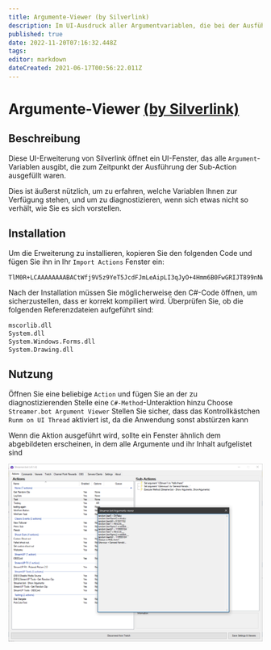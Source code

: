 ```yaml
---
title: Argumente-Viewer (by Silverlink)
description: Im UI-Ausdruck aller Argumentvariablen, die bei der Ausführung einer Aktion gefüllt wurden.
published: true
date: 2022-11-20T07:16:32.448Z
tags:
editor: markdown
dateCreated: 2021-06-17T00:56:22.011Z
---
```


# Argumente-Viewer [(by Silverlink)](https://www.twitch.tv/silverlink)

## Beschreibung

Diese UI-Erweiterung von Silverlink öffnet ein UI-Fenster, das alle `Argument`-Variablen ausgibt, die zum Zeitpunkt der Ausführung der Sub-Action ausgefüllt waren.

Dies ist äußerst nützlich, um zu erfahren, welche Variablen Ihnen zur Verfügung stehen, und um zu diagnostizieren, wenn sich etwas nicht so verhält, wie Sie es sich vorstellen.

## Installation

Um die Erweiterung zu installieren, kopieren Sie den folgenden Code und fügen Sie ihn in Ihr `Import Actions` Fenster ein:

```text
TlM0R+LCAAAAAAAABACtWfj9V5z9YeT5JcdFJmLeAipLI3qJyO+4Hmm6B0FwGRIJT899nNWrUyZVKaBX9+pvfevW7Z///U+nc7MhRRll6c3vHf5/7UDqJQS+bmbrgsBrcYeydeexCKqEpOuOGZGaFDe7qZ6/hqUlzP4/+++50/tw9QnXQn/RoTbFLxbdcVVVEPzzcPtxzQrf7gNADv4kr+jr+jJPUzfuqjIcfzngTgyKr8x
```

Nach der Installation müssen Sie möglicherweise den C#-Code öffnen, um sicherzustellen, dass er korrekt kompiliert wird. Überprüfen Sie, ob die folgenden Referenzdateien aufgeführt sind:

```text
mscorlib.dll
System.dll
System.Windows.Forms.dll
System.Drawing.dll
```

## Nutzung

Öffnen Sie eine beliebige `Action` und fügen Sie an der zu diagnostizierenden Stelle eine `C#-Method`-Unteraktion hinzu Choose `Streamer.bot Argument Viewer` Stellen Sie sicher, dass das Kontrollkästchen `Runm on UI Thread` aktiviert ist, da die Anwendung sonst abstürzen kann

Wenn die Aktion ausgeführt wird, sollte ein Fenster ähnlich dem abgebildeten erscheinen, in dem alle Argumente und ihr Inhalt aufgelistet sind

![arguments-viewer.png](/depreciated/arguments-viewer/images/arguments-viewer.png)
